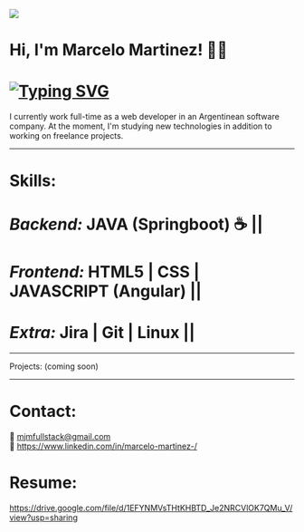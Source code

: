![](https://github.com/hebertdev1/hebertdev1/blob/master/javascript.gif)
#  Hi, I'm Marcelo Martinez! 👋👋


# [![Typing SVG](https://readme-typing-svg.herokuapp.com?color=%2336BCF7&lines=I'm+a+Java+Developer)](https://git.io/typing-svg)

 I currently work full-time as a web developer in an Argentinean software company. At the moment, I'm studying new technologies in addition to working on freelance projects.


------------


# Skills:
    
# _Backend:_ JAVA (Springboot) :coffee: ||

 
# _Frontend:_ HTML5 | CSS | JAVASCRIPT (Angular) ||

# _Extra:_ Jira | Git | Linux ||               
            
------------

 Projects: (coming soon)

  ------------
# Contact:

📧 mjmfullstack@gmail.com 
  <br/>
💎 https://www.linkedin.com/in/marcelo-martinez-/
<br/>

  
  # Resume: 
  
  https://drive.google.com/file/d/1EFYNMVsTHtKHBTD_Je2NRCVlOK7QMu_V/view?usp=sharing
